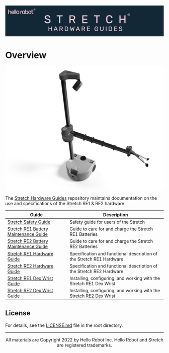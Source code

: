 ![](./docs/images/banner.png)

# Overview
![](./docs/images/stretch_top_view.png)

The [Stretch Hardware Guides](https://github.com/hello-robot/stretch_hardware_gides) repository maintains documentation on the use and specifications of the Stretch RE1 & RE2 hardware.


| Guide                                                        | Description                                                  |
| ------------------------------------------------------------ | ------------------------------------------------------------ |
| [Stretch Safety Guide ](https://docs.hello-robot.com/0.2/stretch-tutorials/getting_started/safety_guide/)                     | Safety guide for users of the Stretch                        |
| [Stretch RE1 Battery Maintenance Guide](./docs/battery_maintenance_guide_re1.md) | Guide to care for and charge the Stretch RE1 Batteries       |
| [Stretch RE2 Battery Maintenance Guide](./docs/battery_maintenance_guide_re2.md) | Guide to care for and charge the Stretch RE2 Batteries       |
| [Stretch RE1 Hardware Guide](./docs/hardware_guide_re1.md)          | Specification and functional description of the Stretch RE1 Hardware |
| [Stretch RE2 Hardware Guide](./docs/hardware_guide_re2.md)          | Specification and functional description of the Stretch RE2 Hardware |
| [Stretch RE1 Dex Wrist Guide](./docs/dex_wrist_guide_re1.md)        | Installing, configuring, and working with the Stretch RE1 Dex Wrist |
| [Stretch RE2 Dex Wrist Guide](./docs/dex_wrist_guide_re2.md)        | Installing, configuring, and working with the Stretch RE2 Dex Wrist |

## License

For details, see the [LICENSE.md](https://github.com/hello-robot/stretch_hardware_guides/blob/master/LICENSE.md) file in the root directory. 

------
<div align="center"> All materials are Copyright 2022 by Hello Robot Inc. Hello Robot and Stretch are registered trademarks.</div>
